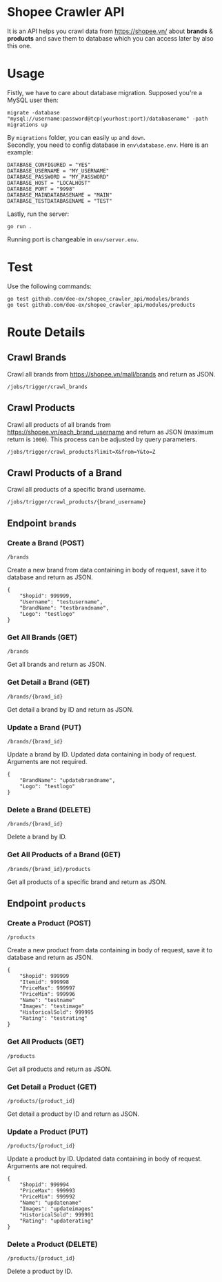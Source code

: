 # Shopee Crawler API
It is an API helps you crawl data from https://shopee.vn/ about **brands** & **products** and save them to database which you can access later by also this one.
# Usage
Fistly, we have to care about database migration. Supposed you're a MySQL user then:
```
migrate -database "mysql://username:password@tcp(yourhost:port)/databasename" -path migrations up
```
By `migrations` folder, you can easily `up` and `down`.  
Secondly, you need to config database in `env\database.env`. Here is an example:
```
DATABASE_CONFIGURED = "YES"
DATABASE_USERNAME = "MY_USERNAME"
DATABASE_PASSWORD = "MY_PASSWORD"
DATABASE_HOST = "LOCALHOST"
DATABASE_PORT = "9998"
DATABASE_MAINDATABASENAME = "MAIN"
DATABASE_TESTDATABASENAME = "TEST"
```
Lastly, run the server:
```
go run .
```
Running port is changeable in `env/server.env`.
# Test
Use the following commands:
```
go test github.com/dee-ex/shopee_crawler_api/modules/brands
go test github.com/dee-ex/shopee_crawler_api/modules/products
```
# Route Details
## Crawl Brands
Crawl all brands from https://shopee.vn/mall/brands and return as JSON.
```
/jobs/trigger/crawl_brands
```
## Crawl Products
Crawl all products of all brands from https://shopee.vn/each_brand_username and return as JSON (maximum return is `1000`). This process can be adjusted by query parameters.
```
/jobs/trigger/crawl_products?limit=X&from=Y&to=Z
```
## Crawl Products of a Brand
Crawl all products of a specific brand username.
```
/jobs/trigger/crawl_products/{brand_username}
```
## Endpoint `brands`
### Create a Brand (POST)
```
/brands
```
Create a new brand from data containing in body of request, save it to database and return as JSON.
```
{
    "Shopid": 999999,
    "Username": "testusername",
    "BrandName": "testbrandname",
    "Logo": "testlogo"
}
```
### Get All Brands (GET)
```
/brands
```
Get all brands and return as JSON.
### Get Detail a Brand (GET)
```
/brands/{brand_id}
```
Get detail a brand by ID and return as JSON.
### Update a Brand (PUT)
```
/brands/{brand_id}
```
Update a brand by ID. Updated data containing in body of request. Arguments are not required.
```
{
    "BrandName": "updatebrandname",
    "Logo": "testlogo"
}
```
### Delete a Brand (DELETE)
```
/brands/{brand_id}
```
Delete a brand by ID.
### Get All Products of a Brand (GET)
```
/brands/{brand_id}/products
```
Get all products of a specific brand and return as JSON.
## Endpoint `products`
### Create a Product (POST)
```
/products
```
Create a new product from data containing in body of request, save it to database and return as JSON.
```
{
    "Shopid": 999999
    "Itemid": 999998
    "PriceMax": 999997
    "PriceMin": 999996
    "Name": "testname"
    "Images": "testimage"
    "HistoricalSold": 999995
    "Rating": "testrating"
}
```
### Get All Products (GET)
```
/products
```
Get all products and return as JSON.
### Get Detail a Product (GET)
```
/products/{product_id}
```
Get detail a product by ID and return as JSON.
### Update a Product (PUT)
```
/products/{product_id}
```
Update a product by ID. Updated data containing in body of request. Arguments are not required.
```
{
    "Shopid": 999994
    "PriceMax": 999993
    "PriceMin": 999992
    "Name": "updatename"
    "Images": "updateimages"
    "HistoricalSold": 999991
    "Rating": "updaterating"
}
```
### Delete a Product (DELETE)
```
/products/{product_id}
```
Delete a product by ID.
